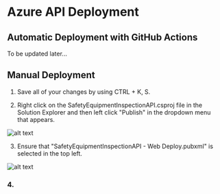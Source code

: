 # Azure API Deployment
## Automatic Deployment with GitHub Actions
  To be updated later...
## Manual Deployment
1. Save all of your changes by using CTRL + K, S.

2. Right click on the SafetyEquipmentInspectionAPI.csproj file in the Solution Explorer and then left click "Publish" in the dropdown menu that appears.

![alt text](https://i.imgur.com/bJxQKUm.png)

3. Ensure that "SafetyEquipmentInspectionAPI - Web Deploy.pubxml" is selected in the top left.

![alt text](https://i.imgur.com/D6cLLbR.png)

### 4.
